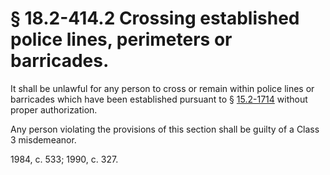 # § 18.2-414.2 Crossing established police lines, perimeters or barricades.

<p>It shall be unlawful for any person to cross or remain within police lines or barricades which have been established pursuant to § <a href='http://law.lis.virginia.gov/vacode/15.2-1714/'>15.2-1714</a> without proper authorization.</p><p>Any person violating the provisions of this section shall be guilty of a Class 3 misdemeanor.</p><p>1984, c. 533; 1990, c. 327.</p>